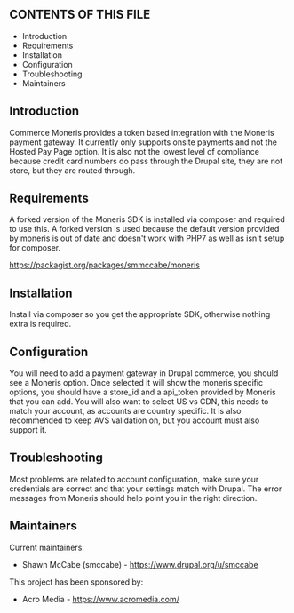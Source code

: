 CONTENTS OF THIS FILE
---------------------

* Introduction
* Requirements
* Installation
* Configuration
* Troubleshooting
* Maintainers

Introduction
------------

Commerce Moneris provides a token based integration with the Moneris payment gateway. It currently only supports onsite payments and not the Hosted Pay Page option. It is also not the lowest level of compliance because credit card numbers do pass through the Drupal site, they are not store, but they are routed through.

Requirements
------------

A forked version of the Moneris SDK is installed via composer and required to use this. A forked version is used because the default version provided by moneris is out of date and doesn't work with PHP7 as well as isn't setup for composer.

https://packagist.org/packages/smmccabe/moneris

Installation
------------

Install via composer so you get the appropriate SDK, otherwise nothing extra is required.

Configuration
-------------

You will need to add a payment gateway in Drupal commerce, you should see a Moneris option. Once selected it will show the moneris specific options, you should have a store_id and a api_token provided by Moneris that you can add. You will also want to select US vs CDN, this needs to match your account, as accounts are country specific. It is also recommended to keep AVS validation on, but you account must also support it.

Troubleshooting
---------------

Most problems are related to account configuration, make sure your credentials are correct and that your settings match with Drupal.  The error messages from Moneris should help point you in the right direction.

Maintainers
-----------

Current maintainers:

* Shawn McCabe (smccabe) - https://www.drupal.org/u/smccabe

This project has been sponsored by:

* Acro Media - https://www.acromedia.com/
